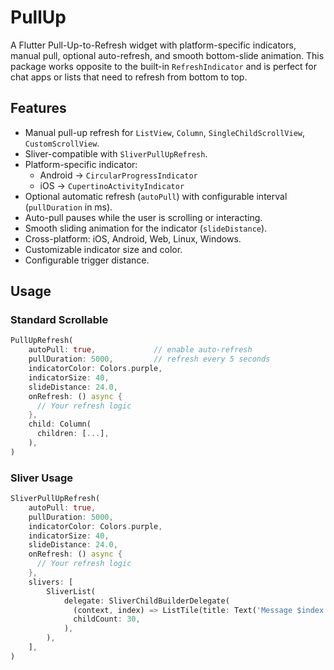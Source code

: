 # PullUp

A Flutter Pull-Up-to-Refresh widget with platform-specific indicators, manual pull, optional auto-refresh, and smooth bottom-slide animation.
This package works opposite to the built-in `RefreshIndicator` and is perfect for chat apps or lists that need to refresh from bottom to top.


## Features

- Manual pull-up refresh for `ListView`, `Column`, `SingleChildScrollView`, `CustomScrollView`.
- Sliver-compatible with `SliverPullUpRefresh`.
- Platform-specific indicator: 
  - Android → `CircularProgressIndicator`
  - iOS → `CupertinoActivityIndicator`
- Optional automatic refresh (`autoPull`) with configurable interval (`pullDuration` in ms).
- Auto-pull pauses while the user is scrolling or interacting.
- Smooth sliding animation for the indicator (`slideDistance`).
- Cross-platform: iOS, Android, Web, Linux, Windows.
- Customizable indicator size and color.
- Configurable trigger distance.

## Usage

### Standard Scrollable

```dart
PullUpRefresh(
    autoPull: true,             // enable auto-refresh
    pullDuration: 5000,         // refresh every 5 seconds
    indicatorColor: Colors.purple,
    indicatorSize: 40,
    slideDistance: 24.0,
    onRefresh: () async {
      // Your refresh logic
    },
    child: Column(
      children: [...],
    ),
)
```

### Sliver Usage

```dart
SliverPullUpRefresh(
    autoPull: true,
    pullDuration: 5000,
    indicatorColor: Colors.purple,
    indicatorSize: 40,
    slideDistance: 24.0,
    onRefresh: () async {
      // Your refresh logic
    },
    slivers: [
        SliverList(
            delegate: SliverChildBuilderDelegate(
              (context, index) => ListTile(title: Text('Message $index')),
              childCount: 30,
            ),
        ),
    ],
)
```

